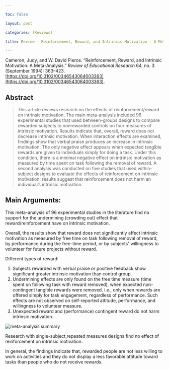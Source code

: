 ```yaml
---

toc: false

layout: post

categories: [Reviews]

title: Review - Reinforcement, Reward, and Intrinsic Motivation - A Meta-Analysis

---
```

Cameron, Judy, and W. David Pierce. “Reinforcement, Reward, and Intrinsic Motivation: A Meta-Analysis.” _Review of Educational Research_ 64, no. 3 (September 1994): 363–423. [https://doi.org/10.3102/00346543064003363](https://doi.org/10.3102/00346543064003363).

## Abstract
> This article reviews research on the effects of reinforcement/reward on intrinsic motivation. The main meta-analysis included 96 experimental studies that used between-groups designs to compare rewarded subjects to nonrewarded controls on four measures of intrinsic motivation. Results indicate that, overall, reward does not decrease intrinsic motivation. When interaction effects are examined, findings show that verbal praise produces an increase in intrinsic motivation. The only negative effect appears when expected tangible rewards are given to individuals simply for doing a task. Under this condition, there is a minimal negative effect on intrinsic motivation as measured by time spent on task following the removal of reward. A second analysis was conducted on five studies that used within-subject designs to evaluate the effects of reinforcement on intrinsic motivation; results suggest that reinforcement does not harm an individual’s intrinsic motivation.

## Main Arguments:

This meta-analysis of 96 experimental studies in the literature find no support for the undermining (crowding out) effect that reward/reinforcement have on intrinsic motivation. 

Overall, the results show that reward does not significantly affect intrinsic motivation as measured by free time on task following removal of reward, by performance during the free-time period, or by subjects' willingness to volunteer for future projects without reward.

Different types of reward:
1. Subjects rewarded with verbal praise or positive feedback show significant greater intrinsic motivation than control group.
2. Undermining effects are only found on the free time measure (time spent on following task with reward removed), when expected non-contingent tangible rewards were removed. i.e., only when rewards are offered simply for task engagement, regardless of performance. Such effects are not observed on self-reported attitude, performance, and willingness to volunteer measure.
3. Unexpected reward and (performance) contingent reward do not harm intrinsic motivation.

![meta-analysis summary](../../../../images/reinforcement.reward.intrinsic.motivation.png)

Research with single-subject,repeated measures designs find no effect of reinforcement on intrinsic motivation.

In general, the findings indicate that, rewarded people are not less willing to work on activities and they do not display a less favorable attitude toward tasks than people who do not receive rewards.

